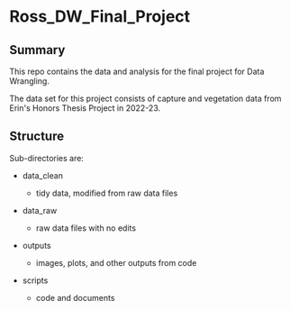 # Ross_DW_Final_Project

## Summary

This repo contains the data and analysis for the final project for Data Wrangling.

The data set for this project consists of capture and vegetation data from Erin's Honors Thesis Project in 2022-23.

## Structure

Sub-directories are:

-   data_clean

    -   tidy data, modified from raw data files

-   data_raw

    -   raw data files with no edits

-   outputs

    -   images, plots, and other outputs from code

-   scripts

    -   code and documents
